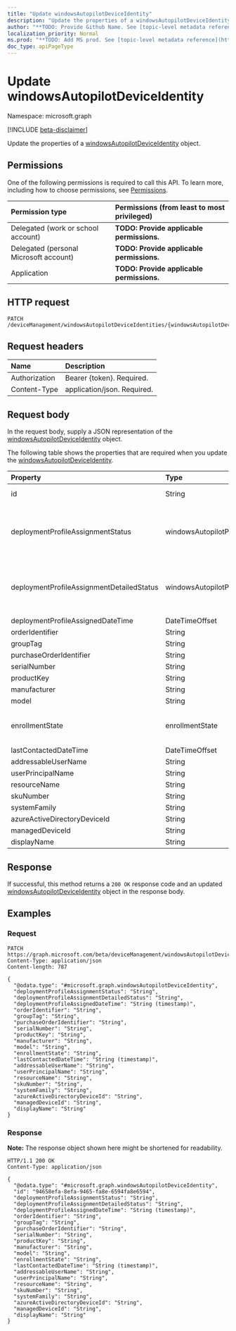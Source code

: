 ```yaml
---
title: "Update windowsAutopilotDeviceIdentity"
description: "Update the properties of a windowsAutopilotDeviceIdentity object."
author: "**TODO: Provide Github Name. See [topic-level metadata reference](https://msgo.azurewebsites.net/add/document/guidelines/metadata.html#topic-level-metadata)**"
localization_priority: Normal
ms.prod: "**TODO: Add MS prod. See [topic-level metadata reference](https://msgo.azurewebsites.net/add/document/guidelines/metadata.html#topic-level-metadata)**"
doc_type: apiPageType
---
```


# Update windowsAutopilotDeviceIdentity
Namespace: microsoft.graph

[!INCLUDE [beta-disclaimer](../../includes/beta-disclaimer.md)]

Update the properties of a [windowsAutopilotDeviceIdentity](../resources/intune-windowsautopilotdeviceidentity.md) object.

## Permissions
One of the following permissions is required to call this API. To learn more, including how to choose permissions, see [Permissions](/graph/permissions-reference).

|Permission type|Permissions (from least to most privileged)|
|:---|:---|
|Delegated (work or school account)|**TODO: Provide applicable permissions.**|
|Delegated (personal Microsoft account)|**TODO: Provide applicable permissions.**|
|Application|**TODO: Provide applicable permissions.**|

## HTTP request

<!-- {
  "blockType": "ignored"
}
-->
``` http
PATCH /deviceManagement/windowsAutopilotDeviceIdentities/{windowsAutopilotDeviceIdentityId}
```

## Request headers
|Name|Description|
|:---|:---|
|Authorization|Bearer {token}. Required.|
|Content-Type|application/json. Required.|

## Request body
In the request body, supply a JSON representation of the [windowsAutopilotDeviceIdentity](../resources/intune-windowsautopilotdeviceidentity.md) object.

The following table shows the properties that are required when you update the [windowsAutopilotDeviceIdentity](../resources/intune-windowsautopilotdeviceidentity.md).

|Property|Type|Description|
|:---|:---|:---|
|id|String|**TODO: Add Description** Inherited from [entity](../resources/entity.md)|
|deploymentProfileAssignmentStatus|windowsAutopilotProfileAssignmentStatus|**TODO: Add Description**. Possible values are: `unknown`, `assignedInSync`, `assignedOutOfSync`, `assignedUnkownSyncState`, `notAssigned`, `pending`, `failed`.|
|deploymentProfileAssignmentDetailedStatus|windowsAutopilotProfileAssignmentDetailedStatus|**TODO: Add Description**. Possible values are: `none`, `hardwareRequirementsNotMet`, `surfaceHubProfileNotSupported`, `holoLensProfileNotSupported`, `windowsPcProfileNotSupported`.|
|deploymentProfileAssignedDateTime|DateTimeOffset|**TODO: Add Description**|
|orderIdentifier|String|**TODO: Add Description**|
|groupTag|String|**TODO: Add Description**|
|purchaseOrderIdentifier|String|**TODO: Add Description**|
|serialNumber|String|**TODO: Add Description**|
|productKey|String|**TODO: Add Description**|
|manufacturer|String|**TODO: Add Description**|
|model|String|**TODO: Add Description**|
|enrollmentState|enrollmentState|**TODO: Add Description**. Possible values are: `unknown`, `enrolled`, `pendingReset`, `failed`, `notContacted`, `blocked`.|
|lastContactedDateTime|DateTimeOffset|**TODO: Add Description**|
|addressableUserName|String|**TODO: Add Description**|
|userPrincipalName|String|**TODO: Add Description**|
|resourceName|String|**TODO: Add Description**|
|skuNumber|String|**TODO: Add Description**|
|systemFamily|String|**TODO: Add Description**|
|azureActiveDirectoryDeviceId|String|**TODO: Add Description**|
|managedDeviceId|String|**TODO: Add Description**|
|displayName|String|**TODO: Add Description**|



## Response

If successful, this method returns a `200 OK` response code and an updated [windowsAutopilotDeviceIdentity](../resources/intune-windowsautopilotdeviceidentity.md) object in the response body.

## Examples

### Request
<!-- {
  "blockType": "request",
  "name": "update_windowsautopilotdeviceidentity"
}
-->
``` http
PATCH https://graph.microsoft.com/beta/deviceManagement/windowsAutopilotDeviceIdentities/{windowsAutopilotDeviceIdentityId}
Content-Type: application/json
Content-length: 787

{
  "@odata.type": "#microsoft.graph.windowsAutopilotDeviceIdentity",
  "deploymentProfileAssignmentStatus": "String",
  "deploymentProfileAssignmentDetailedStatus": "String",
  "deploymentProfileAssignedDateTime": "String (timestamp)",
  "orderIdentifier": "String",
  "groupTag": "String",
  "purchaseOrderIdentifier": "String",
  "serialNumber": "String",
  "productKey": "String",
  "manufacturer": "String",
  "model": "String",
  "enrollmentState": "String",
  "lastContactedDateTime": "String (timestamp)",
  "addressableUserName": "String",
  "userPrincipalName": "String",
  "resourceName": "String",
  "skuNumber": "String",
  "systemFamily": "String",
  "azureActiveDirectoryDeviceId": "String",
  "managedDeviceId": "String",
  "displayName": "String"
}
```


### Response
**Note:** The response object shown here might be shortened for readability.
<!-- {
  "blockType": "response",
  "truncated": true
}
-->
``` http
HTTP/1.1 200 OK
Content-Type: application/json

{
  "@odata.type": "#microsoft.graph.windowsAutopilotDeviceIdentity",
  "id": "94658efa-8efa-9465-fa8e-6594fa8e6594",
  "deploymentProfileAssignmentStatus": "String",
  "deploymentProfileAssignmentDetailedStatus": "String",
  "deploymentProfileAssignedDateTime": "String (timestamp)",
  "orderIdentifier": "String",
  "groupTag": "String",
  "purchaseOrderIdentifier": "String",
  "serialNumber": "String",
  "productKey": "String",
  "manufacturer": "String",
  "model": "String",
  "enrollmentState": "String",
  "lastContactedDateTime": "String (timestamp)",
  "addressableUserName": "String",
  "userPrincipalName": "String",
  "resourceName": "String",
  "skuNumber": "String",
  "systemFamily": "String",
  "azureActiveDirectoryDeviceId": "String",
  "managedDeviceId": "String",
  "displayName": "String"
}
```

